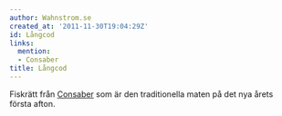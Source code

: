```yaml
---
author: Wahnstrom.se
created_at: '2011-11-30T19:04:29Z'
id: Långcod
links:
  mention:
  - Consaber
title: Långcod
---
```


Fiskrätt från [Consaber] som är den traditionella maten på det nya årets första afton.

  [Consaber]: Consaber